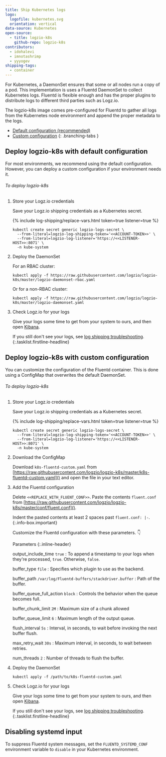 ```yaml
---
title: Ship Kubernetes logs
logo:
  logofile: kubernetes.svg
  orientation: vertical
data-source: Kubernetes
open-source:
  - title: logzio-k8s
    github-repo: logzio-k8s
contributors:
  - idohalevi
  - imnotashrimp
  - yyyogev
shipping-tags:
  - container
---
```


For Kubernetes, a DaemonSet ensures that some or all nodes run a copy of a pod.
This implementation is uses a Fluentd DaemonSet to collect Kubernetes logs.
Fluentd is flexible enough and has the proper plugins to distribute logs to different third parties such as Logz.io.

The logzio-k8s image comes pre-configured for Fluentd to gather all logs from the Kubernetes node environment and append the proper metadata to the logs.

<div class="branching-container">

* [Default configuration <span class="sm ital">(recommended)</span>](#default-config)
* [Custom configuration](#custom-config)
{: .branching-tabs }

<!-- tab:start -->
<div id="default-config">

## Deploy logzio-k8s with default configuration

For most environments, we recommend using the default configuration.
However, you can deploy a custom configuration if your environment needs it.

###### To deploy logzio-k8s

1.  Store your Logz.io credentials

    Save your Logz.io shipping credentials as a Kubernetes secret.

    {% include log-shipping/replace-vars.html token=true listener=true %}

    ```shell
    kubectl create secret generic logzio-logs-secret \
      --from-literal=logzio-log-shipping-token='<<ACCOUNT-TOKEN>>' \
      --from-literal=logzio-log-listener='https://<<LISTENER-HOST>>:8071' \
      -n kube-system
    ```

2.  Deploy the DaemonSet

    For an RBAC cluster:

    ```shell
    kubectl apply -f https://raw.githubusercontent.com/logzio/logzio-k8s/master/logzio-daemonset-rbac.yaml
    ```

    Or for a non-RBAC cluster:

    ```shell
    kubectl apply -f https://raw.githubusercontent.com/logzio/logzio-k8s/master/logzio-daemonset.yaml
    ```

3.  Check Logz.io for your logs

    Give your logs some time to get from your system to ours,
    and then open [Kibana](https://app.logz.io/#/dashboard/kibana).

    If you still don't see your logs,
    see [log shipping troubleshooting]({{site.baseurl}}/user-guide/log-shipping/log-shipping-troubleshooting.html).
{:.tasklist.firstline-headline}

</div>
<!-- tab:end -->


<!-- tab:start -->
<div id="custom-config">

## Deploy logzio-k8s with custom configuration

You can customize the configuration of the Fluentd container.
This is done using a ConfigMap that overwrites the default DaemonSet.

###### To deploy logzio-k8s

1.  Store your Logz.io credentials

    Save your Logz.io shipping credentials as a Kubernetes secret.

    {% include log-shipping/replace-vars.html token=true listener=true %}

    ```shell
    kubectl create secret generic logzio-logs-secret \
      --from-literal=logzio-log-shipping-token='<<ACCOUNT-TOKEN>>' \
      --from-literal=logzio-log-listener='https://<<LISTENER-HOST>>:8071' \
      -n kube-system
    ```

2.  Download the ConfigMap

    Download `k8s-fluentd-custom.yaml` from [https://raw.githubusercontent.com/logzio/logzio-k8s/master/k8s-fluentd-custom.yaml]()
    and open the file in your text editor.

3.  Add the Fluentd configuration

    Delete `<<REPLACE_WITH_FLUENT_CONF>>`.
    Paste the contents `fluent.conf`
    from [https://raw.githubusercontent.com/logzio/logzio-k8s/master/conf/fluent.conf]().

    Indent the pasted contents at least 2 spaces past `fluent.conf: |-`.
    {:.info-box.important}

    Customize the Fluentd configuration with these parameters. 👇

    Parameters
    {:.inline-header}

    output_include_time <span class="default-param">`true`</span>
    : To append a timestamp to your logs when they're processed, `true`.
      Otherwise, `false`.

    buffer_type <span class="default-param">`file`</span>
    : Specifies which plugin to use as the backend.

    buffer_path <span class="default-param">`/var/log/Fluentd-buffers/stackdriver.buffer`</span>
    : Path of the buffer.

    buffer_queue_full_action <span class="default-param">`block`</span>
    : Controls the behavior when the queue becomes full.

    buffer_chunk_limit <span class="default-param">`2M`</span>
    : Maximum size of a chunk allowed

    buffer_queue_limit <span class="default-param">`6`</span>
    : Maximum length of the output queue.

    flush_interval <span class="default-param">`5s`</span>
    : Interval, in seconds, to wait before invoking the next buffer flush.

    max_retry_wait <span class="default-param">`30s`</span>
    : Maximum interval, in seconds, to wait between retries.

    num_threads <span class="default-param">`2`</span>
    : Number of threads to flush the buffer.

4.  Deploy the DaemonSet

    ```shell
    kubectl apply -f /path/to/k8s-fluentd-custom.yaml
    ```

5.  Check Logz.io for your logs

    Give your logs some time to get from your system to ours,
    and then open [Kibana](https://app.logz.io/#/dashboard/kibana).

    If you still don't see your logs,
    see [log shipping troubleshooting]({{site.baseurl}}/user-guide/log-shipping/log-shipping-troubleshooting.html).
{:.tasklist.firstline-headline}

</div>
<!-- tab:end -->

</div>
<!-- tabContainer:end -->

## Disabling systemd input

To suppress Fluentd system messages, set the `FLUENTD_SYSTEMD_CONF` environment variable to `disable` in your Kubernetes environment.
